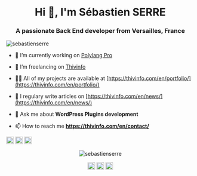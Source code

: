 <h1 align="center">Hi 👋, I'm Sébastien SERRE</h1>
<h3 align="center">A passionate Back End developer from Versailles, France</h3>

<p align="left"> <img src="https://komarev.com/ghpvc/?username=sebastienserre" alt="sebastienserre" /> </p>

- 🔭 I’m currently working on [Polylang Pro](https://polylang.pro)

- 👯 I’m freelancing on [Thivinfo](https://thivinfo.com)

- 👨‍💻 All of my projects are available at [https://thivinfo.com/en/portfolio/](https://thivinfo.com/en/portfolio/)

- 📝 I regulary write articles on [https://thivinfo.com/en/news/](https://thivinfo.com/en/news/)

- 💬 Ask me about **WordPress Plugins development**

- 📫 How to reach me **https://thivinfo.com/en/contact/**

<p align="left"><img src="https://devicons.github.io/devicon/devicon.git/icons/mysql/mysql-original-wordmark.svg" alt="mysql" width="20" height="20"/> <img src="https://devicons.github.io/devicon/devicon.git/icons/php/php-original.svg" alt="php" width="20" height="20"/> <img src="https://devicons.github.io/devicon/devicon.git/icons/linux/linux-original.svg" alt="linux" width="20" height="20"/></p><p align="center"> <img src="https://github-readme-stats.vercel.app/api?username=sebastienserre&show_icons=true" alt="sebastienserre" /> </p>

<p align="center">
<a href="https://twitter.com/thivinfo" target="blank"><img align="center" src="https://cdn.jsdelivr.net/npm/simple-icons@3.0.1/icons/twitter.svg" alt="thivinfo" height="20" width="20" /></a>
<a href="https://linkedin.com/in/sebastienserre" target="blank"><img align="center" src="https://cdn.jsdelivr.net/npm/simple-icons@3.0.1/icons/linkedin.svg" alt="sebastienserre" height="20" width="20" /></a>
<a href="https://stackoverflow.com/users/4222106" target="blank"><img align="center" src="https://cdn.jsdelivr.net/npm/simple-icons@3.0.1/icons/stackoverflow.svg" alt="4222106" height="20" width="20" /></a>
</p>
